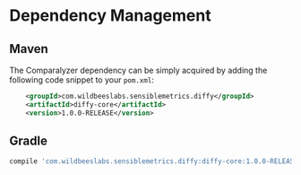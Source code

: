 # Dependency Management

## Maven

The Сomparalyzer dependency can be simply acquired by adding the following code snippet to your `pom.xml`:

```xml
    <groupId>com.wildbeeslabs.sensiblemetrics.diffy</groupId>
    <artifactId>diffy-core</artifactId>
    <version>1.0.0-RELEASE</version>
```

## Gradle

```groovy
compile 'com.wildbeeslabs.sensiblemetrics.diffy:diffy-core:1.0.0-RELEASE'
```